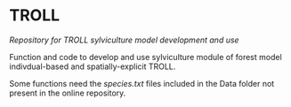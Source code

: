 
TROLL
=====

*Repository for TROLL sylviculture model development and use*

Function and code to develop and use sylviculture module of forest model indivdual-based and spatially-explicit TROLL.

Some functions need the *species.txt* files included in the Data folder not present in the online repository.
